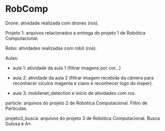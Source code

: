 # RobComp

Drone: atividade realizada com drones (ros).

Projeto 1: arquivos relacionados a entrega do projeto 1 de Robótica Computacional.

Robo: atividades realizadas com robô (ros).

Aulas:
 - aula 1: atividade da aula 1 (filtrar imagens por cor...)

 - aula 2: atividade da aula 2 (filtrar imagem recebida da câmera para reconhecer cículos magenta e ciano e reconhecer logo do insper).
 
 - aula 3: mobilenet_detection e início de atividades com ros.

particle: arquivos do projeto 2 de Robótica Computacional. Filtro de Partículas.

projeto3_busca: arquivos do projeto 3 de Robótica Computacional. Busca Gulosa e A*.
